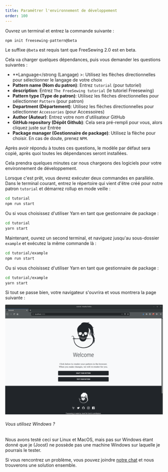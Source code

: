 ```yaml
---
title: Paramétrer l'environnement de développement
order: 100
---
```


Ouvrez un terminal et entrez la commande suivante :

```bash
npm init freesewing-pattern@beta
```

<Note>

Le suffixe `@beta` est requis tant que FreeSewing 2.0 est en beta.

</Note>


Cela va charger quelques dépendances, puis vous demander les questions suivantes :

  - **Language</strong (Langage) >: Utilisez les flèches directionnelles pour sélectionner le langage de votre choix</li> 
  - **Pattern name (Nom du patron)**: Entrez `tutorial` (pour tutoriel) 
  - **description**: Entrez `The FreeSewing tutorial` (le tutoriel Freesewing)
  - **Pattern type (Type de patron)**: Utilisez les flèches directionnelles pour sélectionner `Pattern` (pour patron)
  - **Department (Département)**: Utilisez les flèches directionnelles pour sélectionner `Accessories` (pour Accessoires)
  - **Author (Auteur)**: Entrez votre nom d'utilisateur GitHub
  - **GitHub repository (Dépôt Github)**: Cela sera pré-rempli pour vous, alors cliquez juste sur Entrée
  - **Package manager (Gestionnaire de package)**: Utilisez la flèche pour choisir. En cas de doute, prenez `NPM`.</ul> 
    
Après avoir répondu à toutes ces questions, le modèle par défaut sera copié, après quoi toutes les dépendances seront installées.
    
<Note>
    
Cela prendra quelques minutes car nous chargeons des logiciels pour votre environnement de développement.
    
</Note>
    
Lorsque c'est prêt, vous devrez exécuter deux commandes en parallèle. Dans le terminal courant, entrez le répertoire qui vient d'être créé pour notre patron `tutorial` et démarrez rollup en mode veille :
    
```bash
cd tutorial
npm run start
```
   
Ou si vous choisissez d'utiliser Yarn en tant que gestionnaire de package :
    
```bash
cd tutorial
yarn start
```
    
Maintenant, ouvrez un second terminal, et naviguez jusqu'au sous-dossier `example` et exécutez la même commande là :
    
```bash
cd tutorial/example
npm run start
```
    
Ou si vous choisissez d'utiliser Yarn en tant que gestionnaire de package :
    
```bash
cd tutorial/example
yarn start
```
    
Si tout se passe bien, votre navigateur s'ouvrira et vous montrera la page suivante :
    
![L'environnement de développement FreeSewing](./cfp.png)
    
<Note>
    
###### Vous utilisez Windows ?
    
Nous avons testé ceci sur Linux et MacOS, mais pas sur Windows étant donné que je (Joost) ne possède pas une machine Windows sur laquelle je pourrais le tester.
    
Si vous rencontrez un problème, vous pouvez joindre [notre chat](https://gitter.im/freesewing/freesewing) et nous trouverons une solution ensemble.
    
</Note>